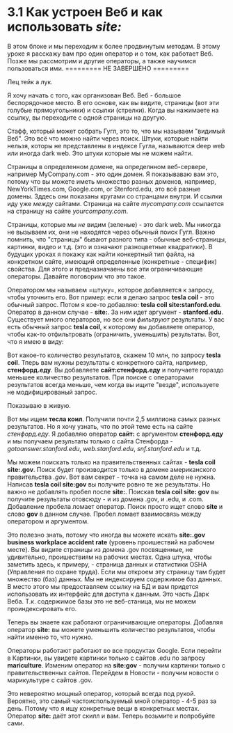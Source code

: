 # 3.1 Как устроен Веб и как использовать *site:*

В этом блоке и мы переходим к более продвинутым методам. В этому уроке я расскажу вам про один оператор и о том, как работает Веб. Позже мы рассмотрим и другие операторы, а также научимся пользоваться ими. ========= НЕ ЗАВЕРШЕНО =========

Лец тейк а лук.


Я хочу начать с того, как организован Веб. Веб - большое беспорядочное место. В его основе, как вы видите, страницы (вот эти голубые прямоугольники) и ссылки (стрелки). Когда вы нажимаете на ссылку, вы переходите с одной страницы на другую.

Стафф, который может собрать Гугл, это то, что мы называем "видимый Веб". Это всё что можно найти через поиск. Штуки, которые найти нельзя, которы не представлены в индексе Гугла, называются deep web или иногда dark web. Это штуки которые мы не можем найти.

Страницы в определенном домене, на определнном веб-сервере, например MyCompany.com - это один домен. Я показываваю вам это, потому что вы можете иметь множество разных доменов, например, NewYorkTimes.com, Google.com, or Stenford.edu, это всё разные домены. Зддесь они показаны кругами со странцами внутри. И ссылки иду уже *между* сайтами. Страница на сайте *mycompany.com* ссылается на страницу на сайте *yourcompany.com*.

Страницы, которые мы *не* видим (зеленые) - это dark web. Мы никогда не вызываем их, они не находятся через обычный поиск Гугл. Важно помнить, что "страницы" бывают разного типа - обычные веб-страницы, картинки, видео и т.д. (это и означают разноцветные квадратики). В будущих уроках я покажу как найти конкертный тип файла, на конкретном сайте, имеющий определенные (конкретные - специфик) свойства. Для этого и предназначаены все эти ограничивающие операторы. Давайте поговорим что это такое.

Оператором мы называем =штуку=, которое добавляется к запросу, чтобы уточнить его. Вот пример: если я делаю запрос __tesla coil__ - это обычный запрос. Потом я кое-то добавляю: __tesla coil site:stanford.edu__. Оператор в данном случае  - __site:__. За ним идет аргумент - __stanford.edu__. Существует много операторов, но все они *фильтруют* результаты. У вас есть обычный запрос __tesla coil__, к которому вы добавляете оператор, чтобы как-то отфильтровать (ограничить, уменьшить) результаты. Вот, что я имею в виду:

Вот какое-то количество результатов, скажем 10 млн, по запросу __tesla coil__. Тперь вам нужны результаты с конкретного сайта, например, __стенфорд.еду__. Вы добавляете __сайт:стенфорд.еду__ и получаете гораздо меньшее количество результатов. При поиске с операторами результатов всегда меньше, чем когда вы ищите "везде", используете не модифицированый запрос.

Показываю в живую.

Вот мы ищем __тесла коил__. Получили почти 2,5 миллиона самых разных результатов. Но я хочу узнать, что по этой теме есть на сайте *стенфорд.еду*. Я добавляю оператор __сайт:__ с аргументом __стенфорд.еду__ и мы получаем результаты только с сайта Стенфорда - *gotoanswer.stanford.edu*, *web.stanford.edu*, *snf.stanford.edu* и т.д.

Мы можем поискать только на правительственных сайтах - __tesla coil site:.gov__. Поиск будет производится только в домене американского правительства *.gov*. Вот вам секрет - точка на самом деле не нужна. Написав __tesla coil site:gov__ вы получите ровно те же результаты. Но важно не добавлять пробел после __site:__. Поискав __tesla coil site: gov__ вы получите результаты отовсюду - и из домена .gov, и .edu, и .com. Добавление пробела ломает оператор. Поиск просто ищет слово __site__ и слово __gov__ в данном случае. Пробел ломает взаимосвязь между оператором и аргументом.

Это полезно знать, потому что иногда вы можете искать __site:.gov business workplace accident rate__ (уровень проишествий на рабочем месте). Вы видите страницы из домена .gov посвященные, не удивительно, проишествиям на рабочих местах. Одна штука, чтобы заметить здесь, к примеру, - страница данных и статистики OSHA (Управления по охране труда). Если мы откроем эту страницу там будет множество (баз) данных. Мы не индексируем содержимое баз данных. В место этого мы предоставляем ссылку на БД и вам придется использовать их интерфейс для доступа к данным. Это часть Дарк Веба. Т.к. содержимое базы это не веб-станица, мы не можем проиндексировать его.

Теперь вы знаете как работают ограничивающие операторы. Добавляя оператор __site:__ вы можете уменьшить количество результатов, чтобы найти именно то, что нужно.

Операторы работают работают во все продуктах Google. Если перейти в Картинки, вы увидете картинки только с сайтов .edu по запросу __mariculture__. Изменим оператор на __site:gov__ - получим картинки только с правительственных сайтов. Перейдем в Новости - получим новости о марикультуре с сайтов .gov.

Это невероятно мощный оператор, который всегда под рукой. Вероятно, это самый частоиспользуемый мной оператор - 4-5 раз за день. Потому что я ищу конкретные вещи в конкретных местах. Оператор __site:__ даёт этот скилл и вам. Теперь возьмите и попробуйте сами.
